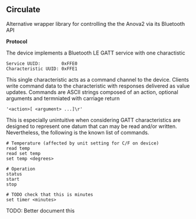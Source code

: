 ## Circulate

Alternative wrapper library for controlling the the Anova2 via its Bluetooth API

**Protocol**

The device implements a Bluetooth LE GATT service with one charactistic

    Service UUID:        0xFFE0
    Characteristic UUID: 0xFFE1

This single characteristic acts as a command channel to the device. Clients write command data to the characteristic with responses delivered as value updates. Commands are ASCII strings composed of an action, optional arguments and termniated with carriage return

    '<action>[ <argument> ...]\r'

This is especially unintuitive when considering GATT characteristics are designed to represent one datum that can may be read and/or written. Nevertheless, the following is the known list of commands.

    # Temperature (affected by unit setting for C/F on device)
    read temp
    read set temp
    set temp <degrees>

    # Operation
    status
    start
    stop

    # TODO check that this is minutes
    set timer <minutes>

TODO: Better document this

